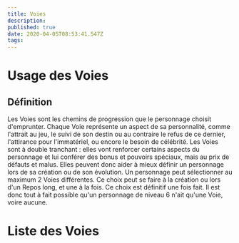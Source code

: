 ```yaml
---
title: Voies
description: 
published: true
date: 2020-04-05T08:53:41.547Z
tags: 
---
```


# Usage des Voies
## Définition
Les Voies sont les chemins de progression que le personnage choisit d'emprunter. Chaque Voie représente un aspect de sa personnalité, comme l'attrait au jeu, le suivi de son destin ou au contraire le refus de ce dernier, l'attirance pour l'immatériel, ou encore le besoin de célébrité. 
Les Voies sont à double tranchant : elles vont renforcer certains aspects du personnage et lui conférer des bonus et pouvoirs spéciaux, mais au prix de défauts et malus. Elles peuvent donc aider à mieux définir un personnage lors de sa création ou de son évolution.
Un personnage peut sélectionner au maximum 2 Voies différentes. Ce choix peut se faire à la création ou lors d'un Repos long, et une à la fois. Ce choix est définitif une fois fait. Il est donc tout à fait possible qu'un personnage de niveau 6 n'ait qu'une Voie, voire aucune. 




# Liste des Voies